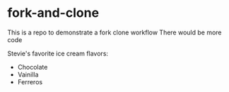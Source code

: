 # fork-and-clone
This is a repo to demonstrate a fork clone workflow
There would be more code

Stevie's favorite ice cream flavors:

- Chocolate
- Vainilla
- Ferreros